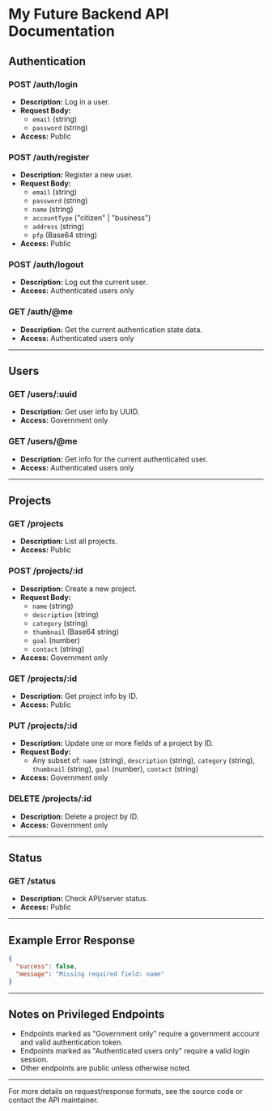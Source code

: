 # My Future Backend API Documentation

## Authentication

### POST /auth/login
- **Description:** Log in a user.
- **Request Body:**
  - `email` (string)
  - `password` (string)
- **Access:** Public

### POST /auth/register
- **Description:** Register a new user.
- **Request Body:**
  - `email` (string)
  - `password` (string)
  - `name` (string)
  - `accountType` ("citizen" | "business")
  - `address` (string)
  - `pfp` (Base64 string)
- **Access:** Public

### POST /auth/logout
- **Description:** Log out the current user.
- **Access:** Authenticated users only

### GET /auth/@me
- **Description:** Get the current authentication state data.
- **Access:** Authenticated users only

---

## Users

### GET /users/:uuid
- **Description:** Get user info by UUID.
- **Access:** Government only

### GET /users/@me
- **Description:** Get info for the current authenticated user.
- **Access:** Authenticated users only

---

## Projects

### GET /projects
- **Description:** List all projects.
- **Access:** Public

### POST /projects/:id
- **Description:** Create a new project.
- **Request Body:**
  - `name` (string)
  - `description` (string)
  - `category` (string)
  - `thumbnail` (Base64 string)
  - `goal` (number)
  - `contact` (string)
- **Access:** Government only

### GET /projects/:id
- **Description:** Get project info by ID.
- **Access:** Public

### PUT /projects/:id
- **Description:** Update one or more fields of a project by ID.
- **Request Body:**
  - Any subset of: `name` (string), `description` (string), `category` (string), `thumbnail` (string), `goal` (number), `contact` (string)
- **Access:** Government only

### DELETE /projects/:id
- **Description:** Delete a project by ID.
- **Access:** Government only

---

## Status

### GET /status
- **Description:** Check API/server status.
- **Access:** Public

---

## Example Error Response
```json
{
  "success": false,
  "message": "Missing required field: name"
}
```

---

## Notes on Privileged Endpoints
- Endpoints marked as "Government only" require a government account and valid authentication token.
- Endpoints marked as "Authenticated users only" require a valid login session.
- Other endpoints are public unless otherwise noted.

---

For more details on request/response formats, see the source code or contact the API maintainer.
